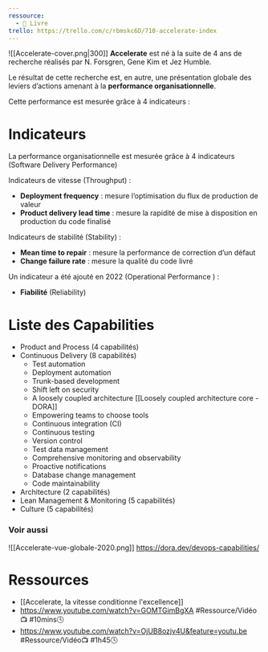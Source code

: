 ```yaml
---
ressource:
  - 📖 Livre
trello: https://trello.com/c/rbmskc6D/710-accelerate-index
---
```


![[Accelerate-cover.png|300]]
**Accelerate** est né à la suite de 4 ans de recherche réalisés par N. Forsgren, Gene Kim et Jez Humble.

Le résultat de cette recherche est, en autre, une présentation globale des leviers d’actions amenant à la **performance organisationnelle**.

Cette performance est mesurée grâce à 4 indicateurs :

# Indicateurs

La performance organisationnelle est mesurée grâce à 4 indicateurs (Software Delivery Performance)

Indicateurs de vitesse (Throughput) :

-   **Deployment frequency** : mesure l’optimisation du flux de production de valeur
-   **Product delivery lead time** : mesure la rapidité de mise à disposition en production du code finalisé

Indicateurs de stabilité (Stability) :

-   **Mean time to repair** : mesure la performance de correction d’un défaut
-   **Change failure rate** : mesure la qualité du code livré

Un indicateur a été ajouté en 2022 (Operational Performance ) : 
- **Fiabilité** (Reliability)

# Liste des Capabilities

-   Product and Process (4 capabilités)
-   Continuous Delivery (8 capabilités)
	- Test automation
	- Deployment automation
	- Trunk-based development
	- Shift left on security
	- A loosely coupled architecture [[Loosely coupled architecture core - DORA]]
	- Empowering teams to choose tools
	- Continuous integration (CI)
	- Continuous testing
	- Version control
	- Test data management
	- Comprehensive monitoring and observability
	- Proactive notifications
	- Database change management
	- Code maintainability
-   Architecture (2 capabilités)
-   Lean Management & Monitoring (5 capabilités)
-   Culture (5 capabilités)

### Voir aussi 
![[Accelerate-vue-globale-2020.png]]
https://dora.dev/devops-capabilities/

# Ressources

- [[Accelerate, la vitesse conditionne l'excellence]]
- https://www.youtube.com/watch?v=GOMTGimBgXA #Ressource/Vidéo📺 #10mins🕓 
- https://www.youtube.com/watch?v=OjUB8ozjv4U&feature=youtu.be #Ressource/Vidéo📺 #1h45🕓 